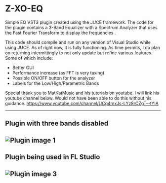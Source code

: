 # Z-XO-EQ

Simple EQ VST3 plugin created using the JUCE framework. The code for the plugin contains a 3-Band Equalizer with a Spectrum Analyzer that uses the Fast Fourier Transform to
display the frequencies . 


This code should compile and run on any version of Visual Studio while using JUCE. As of right now, it is fully functioning. As time permits, I do plan on returning intermittingly 
to not only update but refine various features.
Some of which include:
- Better GUI
- Performance increase (as FFT is very taxing)
- Possible ON/OFF button for the analyzer
- Labels for the Low/High/Parametric Bands

Special thank you to MatKatMusic and his tutorials on youtube. I will link his youtube channel below. Would not have been able to do this without his guidance.
https://www.youtube.com/channel/UCq4mxJs-LYz8rCZgT--tYIA



----------------------------------------------------------------------------
Plugin with three bands disabled
----------------------------------------------------------------------------
![Plugin image  1](https://user-images.githubusercontent.com/90161454/150851665-e75a9d3e-31fe-4fe4-b8e5-3a46ba977309.PNG?style=centerme) 
----------------------------------------------------------------------------
Plugin being used in FL Studio
----------------------------------------------------------------------------
![Plugin image 3](https://user-images.githubusercontent.com/90161454/150852038-eb210414-4466-4565-9836-18f6ec8b5971.PNG)
----------------------------------------------------------------------------
